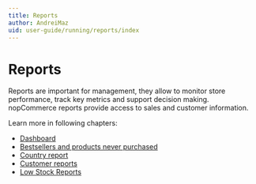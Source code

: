 ```yaml
---
title: Reports
author: AndreiMaz
uid: user-guide/running/reports/index
---
```


# Reports

Reports are important for management, they allow to monitor store performance, track key metrics and support decision making. nopCommerce reports provide access to sales and customer information.

Learn more in following chapters:

* [Dashboard](xref:user-guide/running/reports/dashboard)
* [Bestsellers and products never purchased](xref:user-guide/running/reports/bestsellers-never-purchased)
* [Country report](xref:user-guide/running/reports/country-report)
* [Customer reports](xref:user-guide/running/reports/customer-reports)
* [Low Stock Reports](xref:user-guide/running/reports/low-stock-reports)
